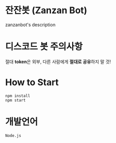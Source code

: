 # 잔잔봇 (Zanzan Bot)
zanzanbot's description

# 디스코드 봇 주의사항
절대 **token**은 외부, 다른 사람에게 **절대로 공유**하지 말 것!

# How to Start

```
npm install
npm start
```

# 개발언어
```
Node.js
```